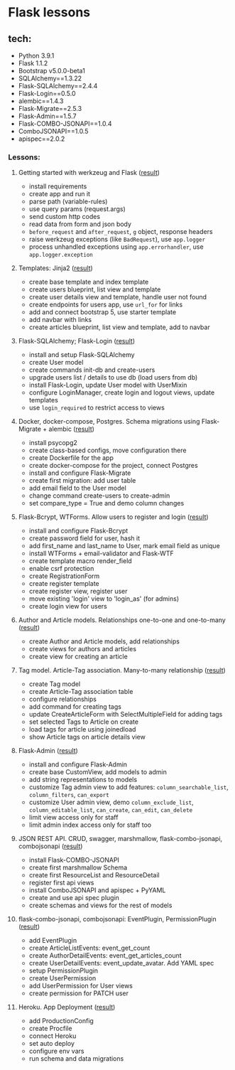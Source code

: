 # Flask lessons

## tech:
- Python 3.9.1
- Flask 1.1.2
- Bootstrap v5.0.0-beta1
- SQLAlchemy==1.3.22
- Flask-SQLAlchemy==2.4.4
- Flask-Login==0.5.0
- alembic==1.4.3
- Flask-Migrate==2.5.3
- Flask-Admin==1.5.7
- Flask-COMBO-JSONAPI==1.0.4
- ComboJSONAPI==1.0.5
- apispec==2.0.2


### Lessons:
1. Getting started with werkzeug and Flask ([result](https://github.com/mahenzon/flask-lessons/tree/lesson-1))
    - install requirements
    - create app and run it
    - parse path (variable-rules)
    - use query params (request.args)
    - send custom http codes
    - read data from form and json body
    - `before_request` and `after_request`, `g` object, response headers
    - raise werkzeug exceptions (like `BadRequest`), use `app.logger`
    - process unhandled exceptions using `app.errorhandler`, use `app.logger.exception`

2. Templates: Jinja2 ([result](https://github.com/mahenzon/flask-lessons/tree/lesson-2))
    - create base template and index template
    - create users blueprint, list view and template
    - create user details view and template, handle user not found
    - create endpoints for users app, use `url_for` for links
    - add and connect bootstrap 5, use starter template
    - add navbar with links
    - create articles blueprint, list view and template, add to navbar

3. Flask-SQLAlchemy; Flask-Login ([result](https://github.com/mahenzon/flask-lessons/tree/lesson-3))
    - install and setup Flask-SQLAlchemy
    - create User model
    - create commands init-db and create-users
    - upgrade users list / details to use db (load users from db)
    - install Flask-Login, update User model with UserMixin
    - configure LoginManager, create login and logout views, update templates
    - use `login_required` to restrict access to views

4. Docker, docker-compose, Postgres. Schema migrations using Flask-Migrate + alembic ([result](https://github.com/mahenzon/flask-lessons/tree/lesson-4))
    - install psycopg2
    - create class-based configs, move configuration there
    - create Dockerfile for the app
    - create docker-compose for the project, connect Postgres
    - install and configure Flask-Migrate
    - create first migration: add user table
    - add email field to the User model
    - change command create-users to create-admin
    - set compare_type = True and demo column changes

5. Flask-Bcrypt, WTForms. Allow users to register and login ([result](https://github.com/mahenzon/flask-lessons/tree/lesson-5))
    - install and configure Flask-Bcrypt
    - create password field for user, hash it
    - add first_name and last_name to User, mark email field as unique
    - install WTForms + email-validator and Flask-WTF
    - create template macro render_field
    - enable csrf protection
    - create RegistrationForm
    - create register template
    - create register view, register user
    - move existing 'login' view to 'login_as' (for admins)
    - create login view for users

6. Author and Article models. Relationships one-to-one and one-to-many ([result](https://github.com/mahenzon/flask-lessons/tree/lesson-6))
    - create Author and Article models, add relationships
    - create views for authors and articles
    - create view for creating an article

7. Tag model. Article-Tag association. Many-to-many relationship ([result](https://github.com/mahenzon/flask-lessons/tree/lesson-7))
    - create Tag model
    - create Article-Tag association table
    - configure relationships
    - add command for creating tags
    - update CreateArticleForm with SelectMultipleField for adding tags
    - set selected Tags to Article on create 
    - load tags for article using joinedload
    - show Article tags on article details view

8. Flask-Admin ([result](https://github.com/mahenzon/flask-lessons/tree/lesson-8))
    - install and configure Flask-Admin
    - create base CustomView, add models to admin
    - add string representations to models
    - customize Tag admin view to add features: `column_searchable_list`, `column_filters`, `can_export`
    - customize User admin view, demo `column_exclude_list`, `column_editable_list`, `can_create`, `can_edit`, `can_delete`
    - limit view access only for staff
    - limit admin index access only for staff too

9. JSON REST API. CRUD, swagger, marshmallow, flask-combo-jsonapi, combojsonapi ([result](https://github.com/mahenzon/flask-lessons/tree/lesson-9))
    - install Flask-COMBO-JSONAPI
    - create first marshmallow Schema
    - create first ResourceList and ResourceDetail
    - register first api views
    - install ComboJSONAPI and apispec + PyYAML
    - create and use api spec plugin
    - create schemas and views for the rest of models

10. flask-combo-jsonapi, combojsonapi: EventPlugin, PermissionPlugin ([result](https://github.com/mahenzon/flask-lessons/tree/lesson-10))
    - add EventPlugin
    - create ArticleListEvents: event_get_count
    - create AuthorDetailEvents: event_get_articles_count
    - create UserDetailEvents: event_update_avatar. Add YAML spec
    - setup PermissionPlugin
    - create UserPermission
    - add UserPermission for User views
    - create permission for PATCH user

11. Heroku. App Deployment ([result](https://github.com/mahenzon/flask-lessons/tree/lesson-11))
    - add ProductionConfig
    - create Procfile
    - connect Heroku
    - set auto deploy
    - configure env vars
    - run schema and data migrations

